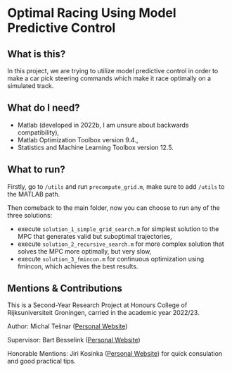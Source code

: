 # Optimal Racing Using Model Predictive Control
## What is this?
In this project, we are trying to utilize model predictive control in order to make a car pick steering commands which make it race optimally on a simulated track.

## What do I need?
- Matlab (developed in 2022b, I am unsure about backwards compatibility),
- Matlab Optimization Toolbox version 9.4.,
- Statistics and Machine Learning Toolbox version 12.5.

## What to run?
Firstly, go to `/utils` and run `precompute_grid.m`, make sure to add `/utils` to the MATLAB path.

Then comeback to the main folder, now you can choose to run any of the three solutions:
- execute `solution_1_simple_grid_search.m` for simplest solution to the MPC that generates valid but suboptimal trajectories,
- execute `solution_2_recursive_search.m` for more complex solution that solves the MPC more optimally, but very slow,
- execute `solution_3_fmincon.m` for continuous optimization using fmincon, which achieves the best results.

## Mentions & Contributions
This is a Second-Year Research Project at Honours College of Rijksuniversiteit Groningen, carried in the academic year 2022/23.

Author: Michal Tešnar ([Personal Website](https://michal-tesnar.vercel.app/))

Supervisor: Bart Besselink ([Personal Website](https://www.math.rug.nl/~besselink/))

Honorable Mentions: Jiri Kosinka ([Personal Website](https://www.rug.nl/staff/j.kosinka/)) for quick consulation and good practical tips.
